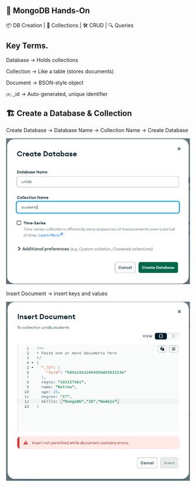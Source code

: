 ## 🍃 MongoDB Hands-On

📦 DB Creation | 📁 Collections | 🛠️ CRUD | 🔍 Queries

## Key Terms.

Database → Holds collections

Collection → Like a table (stores documents)

Document → BSON-style object

🄚 _id →  Auto-generated, unique identifier

## 🏗️ Create a Database & Collection

Create Database -> Database Name -> Collection Name -> Create Database

!['1.createDB.png'](./Images/1.createDB.png)

Insert Document -> insert keys and values 

!['2.insert.png'](./Images/2.insert.png)



